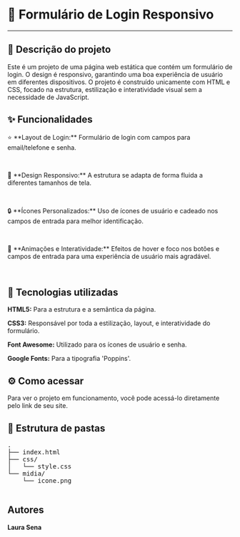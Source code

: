 <h1>🎨 Formulário de Login Responsivo</h1>
    <hr>

  <h2>📝 Descrição do projeto</h2>
    <p>Este é um projeto de uma página web estática que contém um formulário de login. O design é responsivo, garantindo uma boa experiência de usuário em diferentes dispositivos. O projeto é construído unicamente com HTML e CSS, focado na estrutura, estilização e interatividade visual sem a necessidade de JavaScript.</p>

  <h2>✨ Funcionalidades</h2>
    <p>⭐ **Layout de Login:** Formulário de login com campos para email/telefone e senha.</p>
    <br>
    <p>📱 **Design Responsivo:** A estrutura se adapta de forma fluida a diferentes tamanhos de tela.</p>
    <br>
    <p>🔒 **Ícones Personalizados:** Uso de ícones de usuário e cadeado nos campos de entrada para melhor identificação.</p>
    <br>
    <p>🚀 **Animações e Interatividade:** Efeitos de hover e foco nos botões e campos de entrada para uma experiência de usuário mais agradável.</p>
    <br>

   <h2>🚀 Tecnologias utilizadas</h2>
    <p><strong>HTML5:</strong> Para a estrutura e a semântica da página.</p>
    <p><strong>CSS3:</strong> Responsável por toda a estilização, layout, e interatividade do formulário.</p>
    <p><strong>Font Awesome:</strong> Utilizado para os ícones de usuário e senha.</p>
    <p><strong>Google Fonts:</strong> Para a tipografia 'Poppins'.</p>

   <h2>⚙️ Como acessar</h2>
    <p>Para ver o projeto em funcionamento, você pode acessá-lo diretamente pelo link de seu site.</p>

   <h2>📁 Estrutura de pastas</h2>
    <pre>
.
├── index.html
├── css/
│   └── style.css
└── midia/
    └── icone.png
    </pre>

   <h2>Autores</h2>
    <p><strong>Laura Sena</strong></p>
